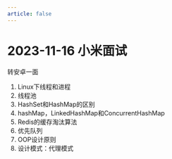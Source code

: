 ```yaml
---
article: false
---
```


# 2023-11-16 小米面试

转安卓一面

1. Linux下线程和进程
2. 线程池
3. HashSet和HashMap的区别
4. hashMap，LinkedHashMap和ConcurrentHashMap
5. Redis的缓存淘汰算法
6. 优先队列
7. OOP设计原则
8. 设计模式：代理模式